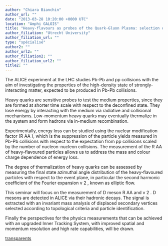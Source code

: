 ```yaml
---
author: "Chiara Bianchin"
author_url: ""
date: "2013-03-28 10:20:00 +0000 UTC"
location: "Amphi GALOIS"
title: "Heavy-flavours as probes of the Quark-Gluon Plasma: selection of measurements by the ALICE detector at the LHC and perspectives in view of the inner tracker upgrade"
author_filiation: "Utrecht University"
author_filiation_url: ""
type: "spécialisé"
author2: ""
author_url2: ""
author_filiation2: ""
author_filiation_url2: ""
title2: ""
---
```

The ALICE experiment at the LHC studies Pb-Pb and pp collisions with the aim of investigating the properties of the high-density state of strongly-interacting matter, expected to be produced in Pb-Pb collisions.

Heavy quarks are sensitive probes to test the medium properties, since they are formed at shorter time scale with respect to the deconfined state. They lose energy by interacting with the medium via radiative and collisional mechanisms. Low-momentum heavy quarks may eventually thermalize in the system and form hadrons via in-medium recombination.

Experimentally, energy loss can be studied using the nuclear modification factor (R
AA
), which is the suppression of the particle yields measured in Pb-Pb collisions with respect to the expectation from pp collisions scaled by the number of nucleon-nucleon collisions. The measurement of the R
AA
 of heavy-flavoured particles allows us to address the mass and colour charge dependence of energy loss.

The degree of thermalization of heavy quarks can be assessed by measuring the final state azimuthal angle distribution of the heavy-flavoured particles with respect to the event plane, in particular the second harmonic coefficient of the Fourier expansion v
2
, known as elliptic flow.

This seminar will focus on the measurement of D meson R
AA 
and v
2
. D mesons are detected in ALICE via their hadronic decays. The signal is extracted with an invariant mass analysis of displaced secondary vertices selected according to topological criteria and particle identification.

Finally the perspectives for the physics measurements that can be achieved with an upgraded Inner Tracking System, with improved spatial and momentum resolution and high rate capabilities, will be drawn.

[transparents](images/Communication/seminaires/ChiaraBianchin.pdf)
